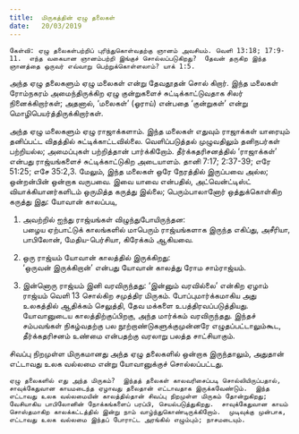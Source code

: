 ```yaml
---
title:  மிருகத்தின் ஏழு தலைகள்
date:   20/03/2019
---
```


`கேள்வி: ஏழு தலைகள்பற்றிப் புரிந்துகொள்வதற்கு ஞானம் அவசியம். வெளி 13:18; 17:9-11.  எந்த வகையான ஞானம்பற்றி இங்குச் சொல்லப்படுகிறது?  தேவன் தருகிற இந்த ஞானத்தை ஒருவர் எவ்வாறு பெற்றுக்கொள்ளலாம்? யாக் 1:5.`

அந்த ஏழு தலைகளும் ஏழு மலைகள் என்று தேவதூதன் சொல் கிறார்.  இந்த மலைகள் ரோம்நகரம் அமைந்திருக்கிற ஏழு குன்றுகளைச் சுட்டிக்காட்டுவதாக சிலர் நினைக்கிறார்கள்; அதனால், ‘மலைகள்’ (ஓராய்) என்பதை ‘குன்றுகள்’ என்று மொழிபெயர்த்திருக்கிறார்கள்.

அந்த ஏழு மலைகளும் ஏழு ராஜாக்களாம்.  இந்த மலைகள் எதுவும் ராஜாக்கள் யாரையும் தனிப்பட்ட விதத்தில் சுட்டிக்காட்டவில்லை. வெளிப்படுத்தல் முழுவதிலும் தனிநபர்கள் பற்றியல்ல; அமைப்புகள் பற்றித்தான் பார்க்கிறோம். தீர்க்கதரிசனத்தில் ‘ராஜாக்கள்’ என்பது ராஜ்யங்களைச் சுட்டிக்காட்டுகிற அடையாளம். தானி 7:17; 2:37-39; எரே 51:25; எசே 35:2,3.  மேலும், இந்த மலைகள் ஒரே நேரத்தில் இருப்பவை அல்ல; ஒன்றன்பின் ஒன்றாக வருபவை.  இவை யாவை என்பதில், அட்வென்ட்டிஸ்ட் வியாக்கியானர்களிடம் ஒருமித்த கருத்து இல்லை; பெரும்பாலானோர் ஒத்துக்கொள்கிற கருத்து இது: யோவான் காலப்படி, 

1. அவற்றில் ஐந்து ராஜ்யங்கள் விழுந்துபோயிருந்தன:   
பழைய ஏற்பாட்டுக் காலங்களில் மாபெரும் ராஜ்யங்களாக இருந்த  எகிப்து, அசீரியா, பாபிலோன், மேதிய-பெர்சியா, கிரேக்கம் ஆகியவை.

2. ஒரு ராஜ்யம் யோவான் காலத்தில் இருக்கிறது:   
‘ஒருவன் இருக்கிறான்’ என்பது யோவான் காலத்து ரோம சாம்ராஜ்யம்.

3. இன்னொரு ராஜ்யம் இனி வரவிருந்தது:
‘இன்னும் வரவில்லை’ என்கிற ஏழாம் ராஜ்யம் வெளி 13 சொல்கிற சமுத்திர மிருகம்.  போப்புமார்க்கமாகிய அது உலகத்தில் ஆதிக்கம் செலுத்தி, தேவ மக்களை உபத்திரவப்படுத்தியது.  யோவானுடைய காலத்திற்குப்பிறகு, அந்த மார்க்கம் வரவிருந்தது.  இந்தச் சம்பவங்கள் நிகழ்வதற்கு பல நூற்றாண்டுகளுக்குமுன்னரே எழுதப்பட்டாலும்கூட, தீர்க்கதரிசனம் உண்மை என்பதற்கு வரலாறு பலத்த சாட்சியாகும்.  

சிவப்பு நிறமுள்ள மிருகமானது அந்த ஏழு தலைகளில் ஒன்றாக இருந்தாலும், அதுதான் எட்டாவது உலக வல்லமை என்று யோவானுக்குச் சொல்லப்பட்டது.  

`ஏழு தலைகளில் எது அந்த மிருகம்?  இந்தத் தலைகள் காலவரிசைப்படி சொல்லியிருப்பதால், சாவுக்கேதுவான காயமடைந்த ஏழாவது தலைதான் எட்டாவதாக இருக்கவேண்டும்.  இந்த எட்டாவது உலக வல்லமையின் காலத்தில்தான் சிவப்பு நிறமுள்ள மிருகம் தோன்றுகிறது; வேசியாகிய பாபிலோனின் நோக்கங்களைப் பரப்பி, செயல்படுத்துகிறது.  சாவுக்கேதுவான காயம் சொஸ்தமாகிற காலக்கட்டத்தில் இன்று நாம் வாழ்ந்துகொண்டிருக்கிறோம்.  முடிவுக்கு முன்பாக, எட்டாவது உலக வல்லமை இந்தப் போராட்ட அரங்கில் எழும்பும்; நாசமடையும்.`